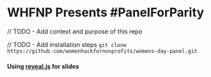# WHFNP Presents \#PanelForParity
// TODO - Add context and purpose of this repo

// TODO - Add installation steps
`git clone https://github.com/womenhackfornonprofits/womens-day-panel.git`

#### Using [reveal.js](https://github.com/hakimel/reveal.js) for slides
